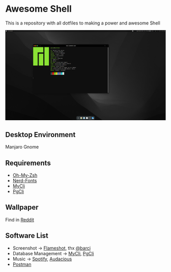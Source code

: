 # Awesome Shell

This is a repository with all dotfiles to making a power and awesome Shell

![My Shell](shell.png)

## Desktop Environment

Manjaro Gnome

## Requirements

- [Oh-My-Zsh](https://github.com/robbyrussell/oh-my-zsh)
- [Nerd-Fonts](https://github.com/ryanoasis/nerd-fonts)
- [MyCli](https://github.com/dbcli/mycli)
- [PgCli](https://www.pgcli.com/)


## Wallpaper

Find in [Reddit](https://www.reddit.com/r/wallpapers/comments/c29pfb/2b_nier_automata/)

## Software List

- Screenshot -> [Flameshot](https://github.com/lupoDharkael/flameshot), thx [@barci](https://github.com/flaviobarci)
- Database Management -> [MyCli](https://www.mycli.net/), [PgCli](https://www.pgcli.com/)
- Music -> [Spotify](https://www.spotify.com/br/download/linux/), [Audacious](https://audacious-media-player.org/)
- [Postman](https://www.getpostman.com/)
